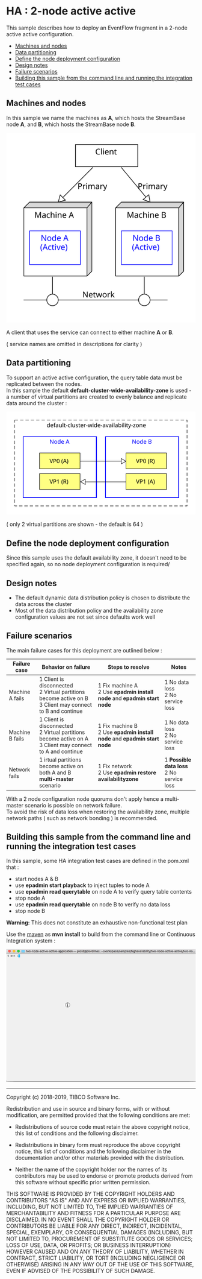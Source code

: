 # HA : 2-node active active

This sample describes how to deploy an EventFlow fragment in a 2-node active active configuration.

* [Machines and nodes](#machines-and-nodes)
* [Data partitioning](#data-partitioning)
* [Define the node deployment configuration](#define-the-node-deployment-configuration)
* [Design notes](#design-notes)
* [Failure scenarios](#failure-scenarios)
* [Building this sample from the command line and running the integration test cases](#building-this-sample-from-the-command-line-and-running-the-integration-test-cases)

<a name="machines-and-nodes"></a>

## Machines and nodes

In this sample we name the machines as **A**,  which hosts the StreamBase node **A**, 
and **B**, which hosts the StreamBase node **B**.

![nodes](images/two-node-active-active-nodes.svg)

A client that uses the service can connect to either machine **A** or **B**.

( service names are omitted in descriptions for clarity )

<a name="data-partitioning"></a>

## Data partitioning

To support an active active configuration, the query table data must be replicated between the nodes.  
In this sample the default **default-cluster-wide-availability-zone** is used - a number of virtual
partitions are created to evenly balance and replicate data around the cluster :

![partitions](images/two-node-active-active-partitions.svg)

( only 2 virtual partitions are shown - the default is 64 )

<a name="define-the-node-deployment-configuration"></a>

## Define the node deployment configuration

Since this sample uses the default availability zone, it doesn't need to be specified again, so
no node deployment configuration is required/

<a name="design-notes"></a>

## Design notes

* The default dynamic data distribution policy is chosen to distribute the data across the cluster
* Most of the data distribution policy and the availability zone configuration values are not set since defaults work well

<a name="failure-scenarios"></a>

## Failure scenarios

The main failure cases for this deployment are outlined below :

Failure case   | Behavior on failure | Steps to resolve | Notes
--- | --- | --- | ---
Machine A fails | 1 Client is disconnected<br/>2 Virtual partitions become active on B<br/>3 Client may connect to B and continue  | 1 Fix machine A<br/>2 Use **epadmin install node** and **epadmin start node** | 1 No data loss<br/>2 No service loss
Machine B fails | 1 Client is disconnected<br/>2 Virtual partitions become active on A<br/>3 Client may connect to A and continue  | 1 Fix machine B<br/>2 Use **epadmin install node** and **epadmin start node** | 1 No data loss<br/>2 No service loss
Network fails  | 1 irtual partitions become active on both A and B<br/>**multi-master** scenario | 1 Fix network<br/>2 Use **epadmin restore availabilityzone** | 1 **Possible data loss**<br/>2 No service loss

With a 2 node configuration node quorums don't apply hence a multi-master scenario is possible on network failure.  
To avoid the risk of data loss when restoring the availability zone, multiple network paths ( such as network bonding )
is recommended.

<a name="building-this-sample-from-the-command-line-and-running-the-integration-test-cases"></a>

## Building this sample from the command line and running the integration test cases

In this sample, some HA integration test cases are defined in the pom.xml that :

* start nodes A & B
* use **epadmin start playback** to inject tuples to node A
* use **epadmin read querytable** on node A to verify query table contents
* stop node A
* use **epadmin read querytable** on node B to verify no data loss
* stop node B

**Warning:** This does not constitute an exhaustive non-functional test plan

Use the [maven](https://maven.apache.org) as **mvn install** to build from the command line or Continuous Integration system :

![maven](images/maven.gif)

---
Copyright (c) 2018-2019, TIBCO Software Inc.

Redistribution and use in source and binary forms, with or without
modification, are permitted provided that the following conditions are met:

* Redistributions of source code must retain the above copyright notice, this
  list of conditions and the following disclaimer.

* Redistributions in binary form must reproduce the above copyright notice,
  this list of conditions and the following disclaimer in the documentation
  and/or other materials provided with the distribution.

* Neither the name of the copyright holder nor the names of its
  contributors may be used to endorse or promote products derived from
  this software without specific prior written permission.

THIS SOFTWARE IS PROVIDED BY THE COPYRIGHT HOLDERS AND CONTRIBUTORS "AS IS"
AND ANY EXPRESS OR IMPLIED WARRANTIES, INCLUDING, BUT NOT LIMITED TO, THE
IMPLIED WARRANTIES OF MERCHANTABILITY AND FITNESS FOR A PARTICULAR PURPOSE ARE
DISCLAIMED. IN NO EVENT SHALL THE COPYRIGHT HOLDER OR CONTRIBUTORS BE LIABLE
FOR ANY DIRECT, INDIRECT, INCIDENTAL, SPECIAL, EXEMPLARY, OR CONSEQUENTIAL
DAMAGES (INCLUDING, BUT NOT LIMITED TO, PROCUREMENT OF SUBSTITUTE GOODS OR
SERVICES; LOSS OF USE, DATA, OR PROFITS; OR BUSINESS INTERRUPTION) HOWEVER
CAUSED AND ON ANY THEORY OF LIABILITY, WHETHER IN CONTRACT, STRICT LIABILITY,
OR TORT (INCLUDING NEGLIGENCE OR OTHERWISE) ARISING IN ANY WAY OUT OF THE USE
OF THIS SOFTWARE, EVEN IF ADVISED OF THE POSSIBILITY OF SUCH DAMAGE.
